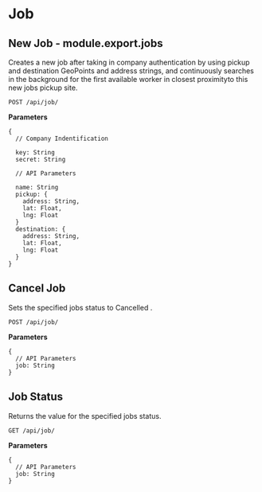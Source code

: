 # Job

## New Job  -  module.export.jobs

Creates a new job after taking in company
authentication by using pickup and destination
GeoPoints and address strings, and continuously
searches in the background for the first 
available worker in closest proximityto this
new jobs pickup site.

```
POST /api/job/
```

**Parameters**

```
{  
  // Company Indentification

  key: String
  secret: String
  
  // API Parameters

  name: String
  pickup: {
    address: String,
    lat: Float,
    lng: Float
  }
  destination: {
    address: String,
    lat: Float,
    lng: Float
  }  
}

```

## Cancel Job

Sets the specified jobs status to Cancelled .

```
POST /api/job/
```

**Parameters**

```
{  
  // API Parameters
  job: String
}
```

## Job Status

Returns the value for the specified jobs status.

```
GET /api/job/
```

**Parameters**

```
{  
  // API Parameters
  job: String  
}
```
